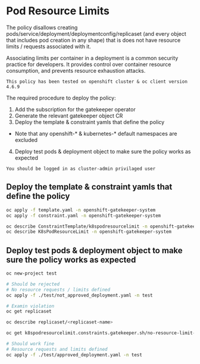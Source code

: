 # Pod Resource Limits

The policy disallows creating pods/service/deployment/deploymentconfig/replicaset (and every object that includes pod creation in any shape) that is does not have resource limits / requests associated with it.

Associating limits per container in a deployment is a common security practice for developers. It provides control over container resource consumption, and prevents resource exhaustion attacks.

`This policy has been tested on openshift cluster & oc client version 4.6.9`

The required procedure to deploy the policy:

1. Add the subscription for the gatekeeper operator
2. Generate the relevant gatekeeper object CR
3. Deploy the template & constraint yamls that define the policy
* Note that any openshift-* & kubernetes-* default namespaces are excluded
4. Deploy test pods & deployment object to make sure the policy works as expected

`You should be logged in as cluster-admin privilaged user`

## Deploy the template & constraint yamls that define the policy

```bash
oc apply -f template.yaml -n openshift-gatekeeper-system
oc apply -f constraint.yaml -n openshift-gatekeeper-system

oc describe ConstraintTemplate/k8spodresourcelimit -n openshift-gatekeeper-system
oc describe K8sPodResourceLimit -n openshift-gatekeeper-system
```

## Deploy test pods & deployment object to make sure the policy works as expected
```bash
oc new-project test

# Should be rejected
# No resource requests / limits defined
oc apply -f ./test/not_approved_deployment.yaml -n test

# Examin violation
oc get replicaset

oc describe replicaset/<replicaset-name>

oc get k8spodresourcelimit.constraints.gatekeeper.sh/no-resource-limit-pods -o yaml

# Should work fine
# Resource requests and limits defined
oc apply -f ./test/approved_deployment.yaml -n test
```